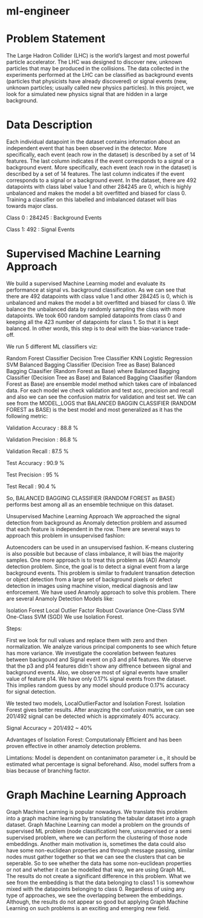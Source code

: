# ml-engineer

# Problem Statement
The Large Hadron Collider (LHC) is the world’s largest and most powerful particle accelerator. The LHC was designed to discover new, unknown particles that may be produced in the collisions. The data collected in the experiments performed at the LHC can be classified as background events (particles that physicists have already discovered) or signal events (new, unknown particles; usually called new physics particles). In this project, we look for a simulated new physics signal that are hidden in a large background.

# Data Description
Each individual datapoint in the dataset contains information about an independent event that has been observed in the detector. More specifically, each event (each row in the dataset) is described by a set of 14 features. The last column indicates if the event corresponds to a signal or a background event. More specifically, each event (each row in the dataset) is described by a set of 14 features. The last column indicates if the event corresponds to a signal or a background event. In the dataset, there are 492 datapoints with class label value 1 and other 284245 are 0, which is highly unbalanced and makes the model a bit overfitted and biased for class 0. Training a classifier on this labelled and imbalanced dataset will bias towards major class.

Class 0 : 284245 : Background Events

Class 1: 492 : Signal Events

# Supervised Machine Learning Approach
We build a supervised Machine Learning model and evaluate its performance at signal vs. background classification. As we can see that there are 492 datapoints with class value 1 and other 284245 is 0, which is unbalanced and makes the model a bit overfitted and biased for class 0. We balance the unbalanced data by randomly sampling the class with more datapoints. We took 600 random sampled datapoints from class 0 and keeping all the 423 number of datapoints for class 1. So that it is kept balanced. In other words, this step is to deal with the bias-variance trade-off.

We run 5 different ML classifiers viz:

Random Forest Classifier
Decision Tree Classifier
KNN
Logistic Regression
SVM
Balanced Bagging Classifier (Decision Tree as Base)
Balanced Bagging Claasifier (Random Forest as Base)
where Balanced Bagging Classifier (Decision Tree as Base) and Balanced Bagging Claasifier (Random Forest as Base) are ensemble model method which takes care of inbalanced data. For each model we check validation and test acc, precision and recall and also we can see the confusion matrix for validation and test set. We can see from the MODEL_LOGS that BALANCED BAGGIN CLASSIFIER (RANDOM FOREST as BASE) is the best model and most generalized as it has the following metric:

Validation Accuracy : 88.8 %

Validation Precision : 86.8 %

Validation Recall : 87.5 %

Test Accuracy : 90.9 %

Test Precision : 95 %

Test Recall : 90.4 %

So, BALANCED BAGGING CLASSIFIER (RANDOM FOREST as BASE) performs best among all as an ensemble technique on this dataset.

Unsupervised Machine Learning Approach
We approached the signal detection from background as Anomaly detection problem and assumed that each feature is independent in the row. There are several ways to approach this problem in unsupervised fashion:

Autoencoders can be used in an unsupervised fashion.
K-means clustering is also possible but because of class imbalance, it will bias the majority samples.
One more approach is to treat this problem as (AD) Anamoly detection problem. Since, the goal is to detect a signal event from a large background events. This problem is similar to fradulent transation detection or object detection from a large set of background pixels or defect detection in images using machine vision, medical diagnosis and law enforcement. We have used Anamoly approach to solve this problem.
There are several Anamoly Detection Models like:

Isolation Forest
Local Outlier Factor
Robust Covariance
One-Class SVM
One-Class SVM (SGD)
We use Isolation Forest.

Steps:

First we look for null values and replace them with zero and then normalization.
We analyze various principal components to see which feture has more variance.
We investigate the coorelation between features between backgound and Signal event on p3 and p14 features.
We observe that the p3 and p14 features didn't show any diffrence between signal and background events.
Also, we observe most of signal events have smaller value of feature p14.
We have only 0.17% signal events from the dataset. This implies random guess by any model should produce 0.17% accuracy for signal detection.

We tested two models, LocalOutlierFactor and Isolation Forest. Isolation Forest gives better results. After anayzing the confusion matrix, we can see 201/492 signal can be detected which is apprximately 40% accuracy.

Signal Accuracy = 201/492 ~ 40%

Advantages of Isolation Forest: Computationaly Efficient and has been proven effective in other anamoly detection problems.

Limtations: Model is dependent on contanimaton parameter i.e., it should be estimated what percentage is signal beforehand. Also, model suffers from a bias because of branching factor.

# Graph Machine Learning Approach
Graph Machine Learning is popular nowadays. We translate this problem into a graph machine learning by translating the tabular dataset into a graph dataset. Graph Machine Learning can model a problem on the grounds of supervised ML problem (node classification) here, unsupervised or a semi supervised problem, where we can perform the clustering of those node embeddings. Another main motivation is, sometimes the data could also have some non-euclidean properties and through message passing, similar nodes must gather together so that we can see the clusters that can be seperable. So to see whether the data has some non-euclidean properties or not and whether it can be modelled that way, we are using Graph ML. The results do not create a significant difference in this problem. What we see from the embedding is that the data belonging to class1 1 is somewhow mixed with the datapoints belonging to class 0. Regardless of using any type of approaches, we see the overlapping between the embeddings. Although, the results do not appear so good but applying Graph Machine Learning on such problems is an exciting and emerging new field.
